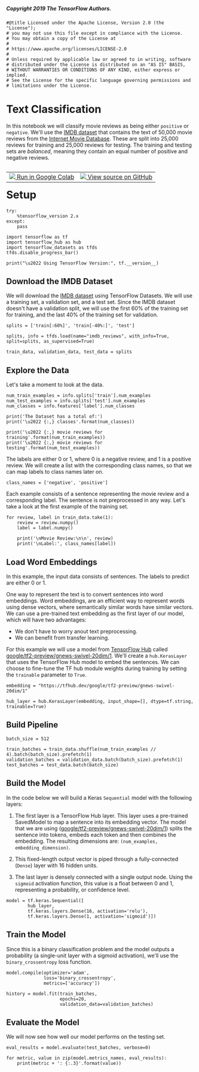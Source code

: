 ##### Copyright 2019 The TensorFlow Authors.


```
#@title Licensed under the Apache License, Version 2.0 (the "License");
# you may not use this file except in compliance with the License.
# You may obtain a copy of the License at
#
# https://www.apache.org/licenses/LICENSE-2.0
#
# Unless required by applicable law or agreed to in writing, software
# distributed under the License is distributed on an "AS IS" BASIS,
# WITHOUT WARRANTIES OR CONDITIONS OF ANY KIND, either express or implied.
# See the License for the specific language governing permissions and
# limitations under the License.
```

# Text Classification

In this notebook we will classify movie reviews as being either `positive` or `negative`. We'll use the [IMDB dataset](https://www.tensorflow.org/datasets/catalog/imdb_reviews) that contains the text of 50,000 movie reviews from the [Internet Movie Database](https://www.imdb.com/). These are split into 25,000 reviews for training and 25,000 reviews for testing. The training and testing sets are *balanced*, meaning they contain an equal number of positive and negative reviews.

<table class="tfo-notebook-buttons" align="left">
  <td>
    <a target="_blank" href="https://colab.research.google.com/github/lmoroney/dlaicourse/blob/master/TensorFlow%20Deployment/Course%204%20-%20TensorFlow%20Serving/Week%202/Examples/text_classification.ipynb">
    <img src="https://www.tensorflow.org/images/colab_logo_32px.png" />
    Run in Google Colab</a>
  </td>
  <td>
    <a target="_blank" href="https://github.com/lmoroney/dlaicourse/blob/master/TensorFlow%20Deployment/Course%204%20-%20TensorFlow%20Serving/Week%202/Examples/text_classification.ipynb">
    <img src="https://www.tensorflow.org/images/GitHub-Mark-32px.png" />
    View source on GitHub</a>
  </td>
</table>

# Setup


```
try:
    %tensorflow_version 2.x
except:
    pass
```


```
import tensorflow as tf
import tensorflow_hub as hub
import tensorflow_datasets as tfds
tfds.disable_progress_bar()

print("\u2022 Using TensorFlow Version:", tf.__version__)
```

## Download the IMDB Dataset

We will download the [IMDB dataset](https://www.tensorflow.org/datasets/catalog/imdb_reviews) using TensorFlow Datasets. We will use a training set, a validation set, and a test set. Since the IMDB dataset doesn't have a validation split, we will use the first 60\% of the training set for training, and the last 40\% of the training set for validation.


```
splits = ['train[:60%]', 'train[-40%:]', 'test']

splits, info = tfds.load(name="imdb_reviews", with_info=True, split=splits, as_supervised=True)

train_data, validation_data, test_data = splits
```

## Explore the Data 

Let's take a moment to look at the data.


```
num_train_examples = info.splits['train'].num_examples
num_test_examples = info.splits['test'].num_examples
num_classes = info.features['label'].num_classes

print('The Dataset has a total of:')
print('\u2022 {:,} classes'.format(num_classes))

print('\u2022 {:,} movie reviews for training'.format(num_train_examples))
print('\u2022 {:,} movie reviews for testing'.format(num_test_examples))
```

The labels are either 0 or 1, where 0 is a negative review, and 1 is a positive review. We will create a list with the corresponding class names, so that we can map labels to class names later on.


```
class_names = ['negative', 'positive']
```

Each example consists of a sentence representing the movie review and a corresponding label. The sentence is not preprocessed in any way. Let's take a look at the first example of the training set.  


```
for review, label in train_data.take(1):
    review = review.numpy()
    label = label.numpy()

    print('\nMovie Review:\n\n', review)
    print('\nLabel:', class_names[label])
```

## Load Word Embeddings

In this example, the input data consists of sentences. The labels to predict are either 0 or 1.

One way to represent the text is to convert sentences into word embeddings. Word embeddings, are an efficient way to represent words using dense vectors, where semantically similar words have similar vectors. We can use a pre-trained text embedding as the first layer of our model, which will have two advantages:

*   We don't have to worry anout text preprocessing.
*   We can benefit from transfer learning.

For this example we will use a model from [TensorFlow Hub](https://tfhub.dev/) called [google/tf2-preview/gnews-swivel-20dim/1](https://tfhub.dev/google/tf2-preview/gnews-swivel-20dim/1). We'll create a `hub.KerasLayer` that uses the TensorFlow Hub model to embed the sentences. We can choose to fine-tune the TF hub module weights during training by setting the `trainable` parameter to `True`.


```
embedding = "https://tfhub.dev/google/tf2-preview/gnews-swivel-20dim/1"

hub_layer = hub.KerasLayer(embedding, input_shape=[], dtype=tf.string, trainable=True)
```

## Build Pipeline


```
batch_size = 512

train_batches = train_data.shuffle(num_train_examples // 4).batch(batch_size).prefetch(1)
validation_batches = validation_data.batch(batch_size).prefetch(1)
test_batches = test_data.batch(batch_size)
```

## Build the Model

In the code below we will build a Keras `Sequential` model with the following layers:

1. The first layer is a TensorFlow Hub layer. This layer uses a pre-trained SavedModel to map a sentence into its embedding vector. The model that we are using ([google/tf2-preview/gnews-swivel-20dim/1](https://tfhub.dev/google/tf2-preview/gnews-swivel-20dim/1)) splits the sentence into tokens, embeds each token and then combines the embedding. The resulting dimensions are: `(num_examples, embedding_dimension)`.


2. This fixed-length output vector is piped through a fully-connected (`Dense`) layer with 16 hidden units.


3. The last layer is densely connected with a single output node. Using the `sigmoid` activation function, this value is a float between 0 and 1, representing a probability, or confidence level.


```
model = tf.keras.Sequential([
        hub_layer,
        tf.keras.layers.Dense(16, activation='relu'),
        tf.keras.layers.Dense(1, activation='sigmoid')])
```

## Train the Model

Since this is a binary classification problem and the model outputs a probability (a single-unit layer with a sigmoid activation), we'll use the `binary_crossentropy` loss function. 


```
model.compile(optimizer='adam',
              loss='binary_crossentropy',
              metrics=['accuracy'])

history = model.fit(train_batches,
                    epochs=20,
                    validation_data=validation_batches)
```

## Evaluate the Model

We will now see how well our model performs on the testing set.


```
eval_results = model.evaluate(test_batches, verbose=0)

for metric, value in zip(model.metrics_names, eval_results):
    print(metric + ': {:.3}'.format(value))
```
